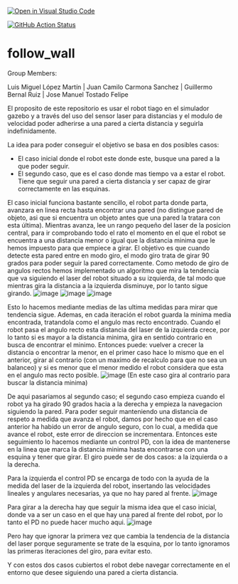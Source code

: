 [![Open in Visual Studio Code](https://classroom.github.com/assets/open-in-vscode-f059dc9a6f8d3a56e377f745f24479a46679e63a5d9fe6f495e02850cd0d8118.svg)](https://classroom.github.com/online_ide?assignment_repo_id=6883153&assignment_repo_type=AssignmentRepo)

[![GitHub Action
Status](https://github.com/Docencia-fmrico/follow-wall-grupo-dia-libre/workflows/main/badge.svg)](https://github.com/Docencia-fmrico/follow-wall-grupo-dia-libre)


# follow_wall

Group Members:

Luis Miguel López Martín |
Juan Camilo Carmona Sanchez |
Guillermo Bernal Ruiz |
Jose Manuel Tostado Felipe


El proposito de este repositorio es usar el robot tiago en el simulador gazebo y a través del uso del sensor laser para distancias y el modulo de velocidad poder adherirse a una pared a cierta distancia y seguirla indefinidamente.

La idea para poder conseguir el objetivo se basa en dos posibles casos:

- El caso inicial donde el robot este donde este, busque una pared a la que poder seguir.
- El segundo caso, que es el caso donde mas tiempo va a estar el robot. Tiene que seguir una pared a cierta distancia y ser capaz de girar correctamente en las esquinas.

El caso inicial funciona bastante sencillo, el robot parta donde parta, avanzara en linea recta hasta encontrar una pared (no distingue pared de objeto, asi que si encuentra un objeto antes que una pared la tratara con esta última). Mientras avanza, lee un rango pequeño del laser de la posicion central, para ir comprobando todo el rato el momento en el que el robot se encuentra a una distancia menor o igual que la distancia minima que le hemos impuesto para que empiece a girar.
El objetivo es que cuando detecte esta pared entre en modo giro, el modo giro trata de girar 90 grados para poder seguir la pared correctamente.
Como metodo de giro de angulos rectos hemos implementado un algoritmo que mira la tendencia que va siguiendo el laser del robot situado a su izquierda, de tal modo que mientras gira la distancia a la izquierda disminuye, por lo tanto sigue girando.
![image](https://user-images.githubusercontent.com/78974537/153905533-fa77956e-795f-4e36-857a-c5a23c536069.png)
![image](https://user-images.githubusercontent.com/78974537/153905553-399291d1-69a0-4aac-91a6-23b59a2e6119.png)
![image](https://user-images.githubusercontent.com/78974537/153905566-31e4d693-f34f-4e82-9459-9b4750143696.png)

Esto lo hacemos mediante medias de las ultima medidas para mirar que tendencia sigue. Ademas, en cada iteración el robot guarda la minima media encontrada, tratandola como el angulo mas recto encontrado.
Cuando el robot pasa el angulo recto esta distancia del laser de la izquierda crece, por lo tanto si es mayor a la distancia minima, gira en sentido contrario en busca de encontrar el minimo.
Entonces puede: vuelver a crecer la distancia o encontrar la menor, en el primer caso hace lo mismo que en el anterior, girar al contrario (con un maximo de recalculo para que no sea un balanceo) y si es menor que el menor medido el robot considera que esta en el angulo mas recto posible.
![image](https://user-images.githubusercontent.com/78974537/153905609-07a35ee2-2819-48c9-bb32-bab7430f2ba1.png)
(En este caso gira al contrario para buscar la distancia minima)

De aqui pasariamos al segundo caso; el segundo caso empieza cuando el robot ya ha girado 90 grados hacia a la derecha y empieza la navegacion siguiendo la pared.
Para poder seguir manteniendo una distancia de respeto a medida que avanza el robot, damos por hecho que en el caso anterior ha habido un error de angulo seguro, con lo cual, a medida que avance el robot, este error de direccion se incrementara.
Entonces este seguimiento lo hacemos mediante un control PD, con la idea de mantenerse en la linea que marca la distancia minima hasta encontrarse con una esquina y tener que girar.
El giro puede ser de dos casos: a la izquierda o a la derecha.

Para la izquierda el control PD se encarga de todo con la ayuda de la medida del laser de la izquierda del robot, insertando las velocidades lineales y angulares necesarias, ya que no hay pared al frente.
![image](https://user-images.githubusercontent.com/78974537/153905796-f1df55af-d8ae-405f-8da1-7ec2c11f1e63.png)

Para girar a la derecha hay que seguir la misma idea que el caso inicial, donde va a ser un caso en el que hay una pared al frente del robot, por lo tanto el PD no puede hacer mucho aqui.
![image](https://user-images.githubusercontent.com/78974537/153905817-35d763d1-2f0e-4321-bbac-a7978695d7ce.png)

Pero hay que ignorar la primera vez que cambia la tendencia de la distancia del laser porque seguramente se trate de la esquina, por lo tanto ignoramos las primeras iteraciones del giro, para evitar esto.

Y con estos dos casos cubiertos el robot debe navegar correctamente en el entorno que desee siguiendo una pared a cierta distancia.
